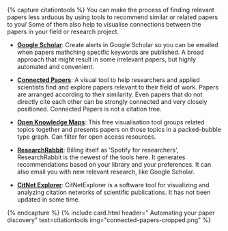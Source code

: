 {% capture citationtools %}
You can make the process of finding relevant papers less arduous by using tools to recommend similar or related papers to you/ Some of them also help to visualise connections between the papers in your field or research project. 

- **[Google Scholar](https://scholar.google.com/scholar_alerts?view_op=list_alerts&hl=en)**: Create alerts in Google Scholar so you can be emailed when papers mathching specific keywords are published. A broad approach that might result in some irrelevant papers, but highly automated and convenient. 

- **[Connected Papers](https://www.connectedpapers.com)**: A visual tool to help researchers and applied scientists find and explore papers relevant to their field of work. Papers are arranged according to their similarity. Even papers that do not directly cite each other can be strongly connected and very closely positioned. Connected Papers is not a citation tree.

- **[Open Knowledge Maps](https://openknowledgemaps.org)**: This free visualisation tool groups related topics together and presents papers on those topics in a packed-bubble type graph. Can filter for open access resources. 

- **[ResearchRabbit](https://www.researchrabbit.ai)**: Billing itself as 'Spotify for researchers', ResearchRabbit is the newest of the tools here. It generates recommendations based on your library and your preferences. It can also email you with new relevant research, like Google Scholar.

- **[CitNet Explorer](https://www.citnetexplorer.nl/)**: CitNetExplorer is a software tool for visualizing and analyzing citation networks of scientific publications. It has not been updated in some time. 

{% endcapture %}
{% include card.html header="<i class='fas fa-tree'></i> Automating your paper discovery" text=citationtools img="connected-papers-cropped.png" %}